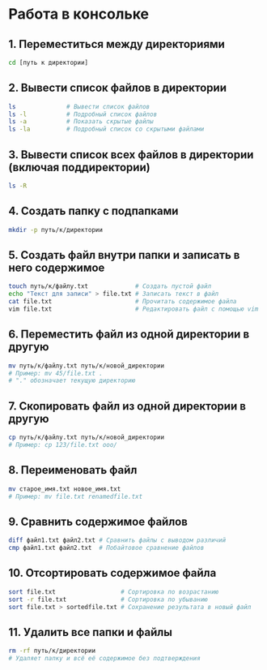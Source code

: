 # Работа в консольке

## 1. Переместиться между директориями
```bash
cd [путь к директории]
```

## 2. Вывести список файлов в директории
```bash
ls              # Вывести список файлов
ls -l           # Подробный список файлов
ls -a           # Показать скрытые файлы
ls -la          # Подробный список со скрытыми файлами
```

## 3. Вывести список всех файлов в директории (включая поддиректории)
```bash
ls -R
```

## 4. Создать папку с подпапками
```bash
mkdir -p путь/к/директории
```

## 5. Создать файл внутри папки и записать в него содержимое
```bash
touch путь/к/файлу.txt             # Создать пустой файл
echo "Текст для записи" > file.txt # Записать текст в файл
cat file.txt                       # Прочитать содержимое файла
vim file.txt                       # Редактировать файл с помощью vim
```

## 6. Переместить файл из одной директории в другую
```bash
mv путь/к/файлу.txt путь/к/новой_директории
# Пример: mv 45/file.txt .
# "." обозначает текущую директорию
```

## 7. Скопировать файл из одной директории в другую
```bash
cp путь/к/файлу.txt путь/к/новой_директории
# Пример: cp 123/file.txt ooo/
```

## 8. Переименовать файл
```bash
mv старое_имя.txt новое_имя.txt
# Пример: mv file.txt renamedfile.txt
```

## 9. Сравнить содержимое файлов
```bash
diff файл1.txt файл2.txt # Сравнить файлы с выводом различий
cmp файл1.txt файл2.txt  # Побайтовое сравнение файлов
```

## 10. Отсортировать содержимое файла
```bash
sort file.txt                  # Сортировка по возрастанию
sort -r file.txt               # Сортировка по убыванию
sort file.txt > sortedfile.txt # Сохранение результата в новый файл
```

## 11. Удалить все папки и файлы
```bash
rm -rf путь/к/директории
# Удаляет папку и всё её содержимое без подтверждения
```

